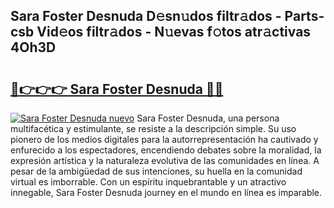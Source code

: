 ## Sara Foster Desnuda D𝚎sn𝚞dos filtr𝚊dos - Parts-csb Vid𝚎os filtr𝚊dos - N𝚞evas f𝚘tos atr𝚊ctivas 4Oh3D

# <h2><a href="http://mb16mci.tromn.icu/?c=Sara+Foster+Desnuda">🔗👉👉👉 Sara Foster Desnuda 🔗🔗</a></h2>

[![Sara Foster Desnuda nuevo](https://i.imgur.com/pEAQMta.gif)](http://mb16mci.tromn.icu/?c=Sara+Foster+Desnuda)
Sara Foster Desnuda, una persona multifacética y estimulante, se resiste a la descripción simple. Su uso pionero de los medios digitales para la autorrepresentación ha cautivado y enfurecido a los espectadores, encendiendo debates sobre la moralidad, la expresión artística y la naturaleza evolutiva de las comunidades en línea. A pesar de la ambigüedad de sus intenciones, su huella en la comunidad virtual es imborrable. Con un espíritu inquebrantable y un atractivo innegable, Sara Foster Desnuda journey en el mundo en línea es imparable.
